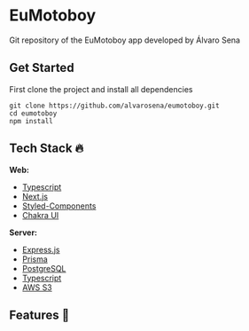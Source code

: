 # EuMotoboy
Git repository of the EuMotoboy app developed by Álvaro Sena

## Get Started
First clone the project and install all dependencies
````
git clone https://github.com/alvarosena/eumotoboy.git
cd eumotoboy
npm install
````

## Tech Stack 🔥

<strong>Web:</strong>
- <a href="https://github.com/microsoft/TypeScript">Typescript</a>
- <a href="https://nextjs.org/">Next.js</a>
- <a href="https://www.npmjs.com/package/styled-components">Styled-Components</a>
- <a href="https://chakra-ui.com/getting-started">Chakra UI</a>

<strong>Server:</strong>
- <a href="https://expressjs.com/">Express.js</a>
- <a href="https://www.prisma.io/">Prisma</a>
- <a href="https://www.postgresql.org/">PostgreSQL</a>
- <a href="https://github.com/microsoft/TypeScript">Typescript</a>
- <a href="https://aws.amazon.com/free/?all-free-tier.sort-by=item.additionalFields.SortRank&all-free-tier.sort-order=asc&awsf.Free%20Tier%20Categories=categories%23storage&trk=3daf7be6-997a-4e7c-af79-be4074c210e4&sc_channel=ps&ef_id=Cj0KCQjwuLShBhC_ARIsAFod4fImXGoMGvFkIq9_xhRa0cOodJXBBv2T6TjmESpUKMfpN4gTBA8dRVcaAnGDEALw_wcB:G:s&s_kwcid=AL!4422!3!536324461821!e!!g!!aws%20s3!12024810840!115492236865">AWS S3</a>

## Features 🚀